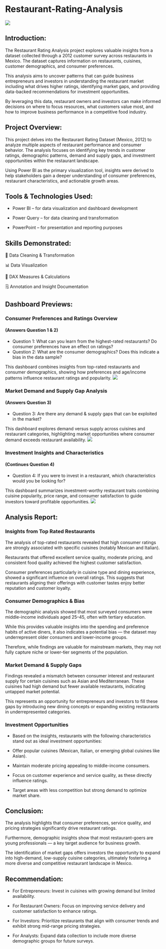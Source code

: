 # Restaurant-Rating-Analysis

![](https://github.com/dunsinbridget-001/Restaurant-Rating-Analysis/blob/main/COVER%20IMAGE%20(RESTAURANT%20RATING).png)

## Introduction:

The Restaurant Rating Analysis project explores valuable insights from a dataset collected through a 2012 customer survey across restaurants in Mexico. The dataset captures information on restaurants, cuisines, customer demographics, and consumer preferences.

This analysis aims to uncover patterns that can guide business entrepreneurs and investors in understanding the restaurant market including what drives higher ratings, identifying market gaps, and providing data-backed recommendations for investment opportunities.

By leveraging this data, restaurant owners and investors can make informed decisions on where to focus resources, what customers value most, and how to improve business performance in a competitive food industry.

## Project Overview:

This project delves into the Restaurant Rating Dataset (Mexico, 2012) to analyze multiple aspects of restaurant performance and consumer behavior. The analysis focuses on identifying key trends in customer ratings, demographic patterns, demand and supply gaps, and investment opportunities within the restaurant landscape.

Using Power BI as the primary visualization tool, insights were derived to help stakeholders gain a deeper understanding of consumer preferences, restaurant characteristics, and actionable growth areas.

## Tools & Technologies Used:

- Power BI – for data visualization and dashboard development

- Power Query – for data cleaning and transformation

- PowerPoint – for presentation and reporting purposes

## Skills Demonstrated:

🧹 Data Cleaning & Transformation

📊 Data Visualization

🧮 DAX Measures & Calculations

🗒️ Annotation and Insight Documentation

## Dashboard Previews:

### Consumer Preferences and Ratings Overview
#### (Answers Question 1 & 2)

- Question 1: What can you learn from the highest-rated restaurants? Do consumer preferences have an effect on ratings?
- Question 2: What are the consumer demographics? Does this indicate a bias in the data sample?

This dashboard combines insights from top-rated restaurants and consumer demographics, showing how preferences and age/income patterns influence restaurant ratings and popularity.
![](https://github.com/dunsinbridget-001/Restaurant-Rating-Analysis/blob/main/Consumer%20Preferences%20and%20Ratings%20Overview.png)

### Market Demand and Supply Gap Analysis
#### (Answers Question 3)

- Question 3: Are there any demand & supply gaps that can be exploited in the market?

This dashboard explores demand versus supply across cuisines and restaurant categories, highlighting market opportunities where consumer demand exceeds restaurant availability.
![](https://github.com/dunsinbridget-001/Restaurant-Rating-Analysis/blob/main/Market%20Demand%20and%20Supply%20Gap%20Analysis.png)

### Investment Insights and Characteristics
#### (Continues Question 4)

- Question 4: If you were to invest in a restaurant, which characteristics would you be looking for?

This dashboard summarizes investment-worthy restaurant traits combining cuisine popularity, price range, and consumer satisfaction to guide investors toward profitable opportunities.
![](https://github.com/dunsinbridget-001/Restaurant-Rating-Analysis/blob/main/Investment%20Insights%20and%20Characteristics.png)

## Analysis Report:

### Insights from Top Rated Restaurants

The analysis of top-rated restaurants revealed that high consumer ratings are strongly associated with specific cuisines (notably Mexican and Italian).

Restaurants that offered excellent service quality, moderate pricing, and consistent food quality achieved the highest customer satisfaction.

Consumer preferences particularly in cuisine type and dining experience, showed a significant influence on overall ratings. This suggests that restaurants aligning their offerings with customer tastes enjoy better reputation and customer loyalty.

### Consumer Demographics & Bias

The demographic analysis showed that most surveyed consumers were middle-income individuals aged 25–45, often with tertiary education. 

While this provides valuable insights into the spending and preference habits of active diners, it also indicates a potential bias — the dataset may underrepresent older consumers and lower-income groups.

Therefore, while findings are valuable for mainstream markets, they may not fully capture niche or lower-tier segments of the population.

### Market Demand & Supply Gaps

Findings revealed a mismatch between consumer interest and restaurant supply for certain cuisines such as Asian and Mediterranean. These cuisines had high demand but fewer available restaurants, indicating untapped market potential.

This represents an opportunity for entrepreneurs and investors to fill these gaps by introducing new dining concepts or expanding existing restaurants in underrepresented categories.

### Investment Opportunities

- Based on the insights, restaurants with the following characteristics stand out as ideal investment opportunities:

- Offer popular cuisines (Mexican, Italian, or emerging global cuisines like Asian).

- Maintain moderate pricing appealing to middle-income consumers.

- Focus on customer experience and service quality, as these directly influence ratings.

- Target areas with less competition but strong demand to optimize market share.


## Conclusion: 

The analysis highlights that consumer preferences, service quality, and pricing strategies significantly drive restaurant ratings.

Furthermore, demographic insights show that most restaurant-goers are young professionals — a key target audience for business growth.

The identification of market gaps offers investors the opportunity to expand into high-demand, low-supply cuisine categories, ultimately fostering a more diverse and competitive restaurant landscape in Mexico.

## Recommendation:

- For Entrepreneurs: Invest in cuisines with growing demand but limited availability.

- For Restaurant Owners: Focus on improving service delivery and customer satisfaction to enhance ratings.

- For Investors: Prioritize restaurants that align with consumer trends and exhibit strong mid-range pricing strategies.

- For Analysts: Expand data collection to include more diverse demographic groups for future surveys.
